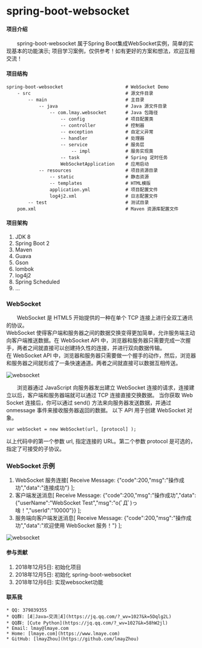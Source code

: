 # spring-boot-websocket

#### 项目介绍
&emsp;&emsp;spring-boot-websocket 属于Spring Boot集成WebSocket实例，简单的实现基本的功能演示;
项目学习案例，仅供参考！如有更好的方案和想法，欢迎互相交流！

#### 项目结构
    spring-boot-websocket                       # WebSocket Demo
        - src                                   # 源文件目录
            -- main                             # 主目录
                -- java                         # Java 源文件目录
                    -- com.lmay.websocket       # Java 包路径
                        -- config               # 项目配置类
                        -- controller           # 控制器
                        -- exception            # 自定义异常
                        -- handler              # 处理器
                        -- service              # 服务层
                            -- impl             # 服务实现类
                        -- task                 # Spring 定时任务
                        WebSocketApplication    # 应用启动
                -- resources                    # 项目资源目录
                    -- static                   # 静态资源
                    -- templates                # HTML模版
                    application.yml             # 项目配置文件
                    log4j2.xml                  # 日志配置文件
            -- test                             # 测试目录
        pom.xml                                 # Maven 资源库配置文件

#### 项目架构
1. JDK 8
2. Spring Boot 2
3. Maven
4. Guava
5. Gson
6. lombok
7. log4j2
8. Spring Scheduled
9. ...

### WebSocket
&emsp;&emsp;WebSocket 是 HTML5 开始提供的一种在单个 TCP 连接上进行全双工通讯的协议。<br/>
WebSocket 使得客户端和服务器之间的数据交换变得更加简单，允许服务端主动向客户端推送数据。在 WebSocket API 中，浏览器和服务器只需要完成一次握手，两者之间就直接可以创建持久性的连接，并进行双向数据传输。<br/>
在 WebSocket API 中，浏览器和服务器只需要做一个握手的动作，然后，浏览器和服务器之间就形成了一条快速通道。两者之间就直接可以数据互相传送。

![websocket](https://www.lmaye.com/group1/M00/00/00/CmiBTlwIzWaAXMCoAAAuXGvteXc584.png)

&emsp;&emsp;浏览器通过 JavaScript 向服务器发出建立 WebSocket 连接的请求，连接建立以后，客户端和服务器端就可以通过 TCP 连接直接交换数据。
当你获取 Web Socket 连接后，你可以通过 send() 方法来向服务器发送数据，并通过 onmessage 事件来接收服务器返回的数据。
以下 API 用于创建 WebSocket 对象。

    var webSocket = new WebSocket(url, [protocol] );
    
以上代码中的第一个参数 url, 指定连接的 URL。第二个参数 protocol 是可选的，指定了可接受的子协议。

### WebSocket 示例
1. WebSocket 服务连接[ Receive Message: {"code":200,"msg":"操作成功","data":"连接成功"} ];
2. 客户端发送消息[ Receive Message: {"code":200,"msg":"操作成功","data":{"userName":"WebSocket Test","msg":"o(ﾟДﾟ)っ啥！","userId":"10000"}} ];
3. 服务端向客户端发送消息[ Receive Message: {"code":200,"msg":"操作成功","data":"欢迎使用 WebSocket 服务！"} ];

![websocket](https://www.lmaye.com/group1/M00/00/00/CmiBTlwI0CSACT-2AABuwk5xwto669.png)

#### 参与贡献
1. 2018年12月5日: 初始化项目
2. 2018年12月5日: 初始化 spring-boot-websocket
3. 2018年12月6日: 实现websocket功能

#### 联系我
    * QQ: 379839355
    * QQ群: [Æ┊Java✍交流┊Æ](https://jq.qq.com/?_wv=1027&k=5Dqlg2L)
    * QQ群: [Cute Python](https://jq.qq.com/?_wv=1027&k=58hW2jl)
    * Email: lmay@lmaye.com
    * Home: [lmaye.com](https://www.lmaye.com)
    * GitHub: [lmayZhou](https://github.com/lmayZhou)
